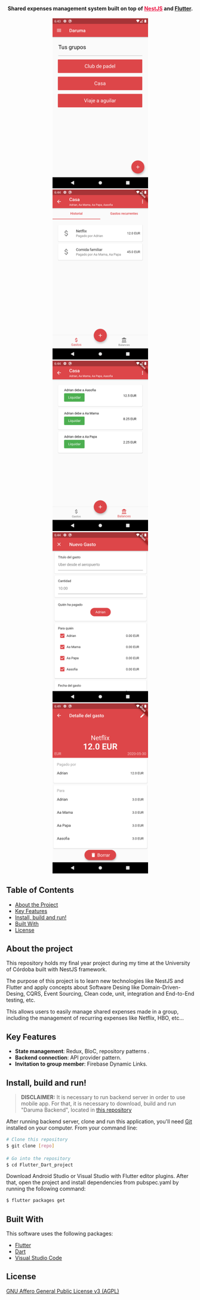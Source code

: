 <h4 align="center">Shared expenses management system built on top of <a href="https://nestjs.com/" target="_blank" style="color:#ED1543;">NestJS</a> and <a href="https://flutter.dev/" target="_blank" style="color:##0276E8;">Flutter</a>.</h4>

<p align="center">
  <img src="screenshots/groups.png" width="256" hspace="4">
  <img src="screenshots/history.png" width="256" hspace="4">
  <img src="screenshots/balances.png" width="256" hspace="4">
  <img src="screenshots/new-bill.png" width="256" hspace="4">
  <img src="screenshots/detail-bill.png" width="256" hspace="4">
</p>

## Table of Contents
* [About the Project](#about-the-project)
* [Key Features](#key-features)
* [Install, build and run!](#download)
* [Built With](#build)
* [License](#license)

## About the project
This repository holds my final year project during my time at the University of Córdoba built with NestJS framework.

The purpose of this project is to learn new technologies like NestJS and Flutter and apply concepts about Software Desing like Domain-Driven-Desing, CQRS, Event Sourcing, Clean code, unit, integration and End-to-End testing, etc.

This allows users to easily manage shared expenses made in a group, including the management of recurring expenses like Netflix, HBO, etc...


## Key Features

* **State management**: Redux, BloC, repository patterns .
* **Backend connection**: API provider pattern.
* **Invitation to group member**: Firebase Dynamic Links.

## Install, build and run!

> **DISCLAIMER:** It is necessary to run backend server in order to use mobile app. For that, it is necessary to download, build and run "Daruma Backend", located in [this repository](https://github.com/AdrianLopezGue/daruma-backend)

After running backend server, clone and run this application, you'll need [Git](https://git-scm.com) installed on your computer. From your command line:

```bash
# Clone this repository
$ git clone [repo]

# Go into the repository
$ cd Flutter_Dart_project
```

Download Android Studio or Visual Studio with Flutter editor plugins. After that, open the project and install dependencies from pubspec.yaml by running the following command:
```bash
$ flutter packages get
```

## Built With

This software uses the following packages:

- [Flutter](https://flutter.dev/)
- [Dart](https://dart.dev/)
- [Visual Studio Code](https://code.visualstudio.com/)

## License

[GNU Affero General Public License v3 (AGPL)](https://www.gnu.org/licenses/agpl-3.0.en.html)

